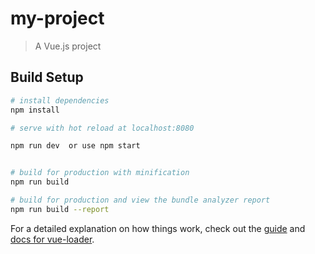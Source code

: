 # my-project

> A Vue.js project

## Build Setup

``` bash
# install dependencies
npm install

# serve with hot reload at localhost:8080

npm run dev  or use npm start 


# build for production with minification
npm run build

# build for production and view the bundle analyzer report
npm run build --report
```

For a detailed explanation on how things work, check out the [guide](http://vuejs-templates.github.io/webpack/) and [docs for vue-loader](http://vuejs.github.io/vue-loader).
